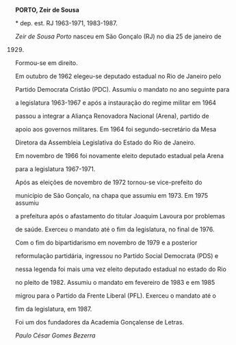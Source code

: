 **PORTO, Zeir de Sousa**



\* dep. est. RJ 1963-1971, 1983-1987.



*Zeir de Sousa Porto* nasceu em São Gonçalo (RJ) no dia 25 de janeiro de

1929.



Formou-se em direito.



Em outubro de 1962 elegeu-se deputado estadual no Rio de Janeiro pelo

Partido Democrata Cristão (PDC). Assumiu o mandato no ano seguinte para

a legislatura 1963-1967 e após a instauração do regime militar em 1964

passou a integrar a Aliança Renovadora Nacional (Arena), partido de

apoio aos governos militares. Em 1964 foi segundo-secretário da Mesa

Diretora da Assembleia Legislativa do Estado do Rio de Janeiro.



Em novembro de 1966 foi novamente eleito deputado estadual pela Arena

para a legislatura 1967-1971.



Após as eleições de novembro de 1972 tornou-se vice-prefeito do

município de São Gonçalo, na chapa que assumiu em 1973. Em 1975 assumiu

a prefeitura após o afastamento do titular Joaquim Lavoura por problemas

de saúde. Exerceu o mandato até o fim da legislatura, no final de 1976.



Com o fim do bipartidarismo em novembro de 1979 e a posterior

reformulação partidária, ingressou no Partido Social Democrata (PDS) e

nessa legenda foi mais uma vez eleito deputado estadual no estado do Rio

no pleito de 1982. Assumiu o mandato em fevereiro de 1983 e em 1985

migrou para o Partido da Frente Liberal (PFL). Exerceu o mandato até o

fim da legislatura, em 1987.



Foi um dos fundadores da Academia Gonçalense de Letras.



*Paulo César Gomes Bezerra*



